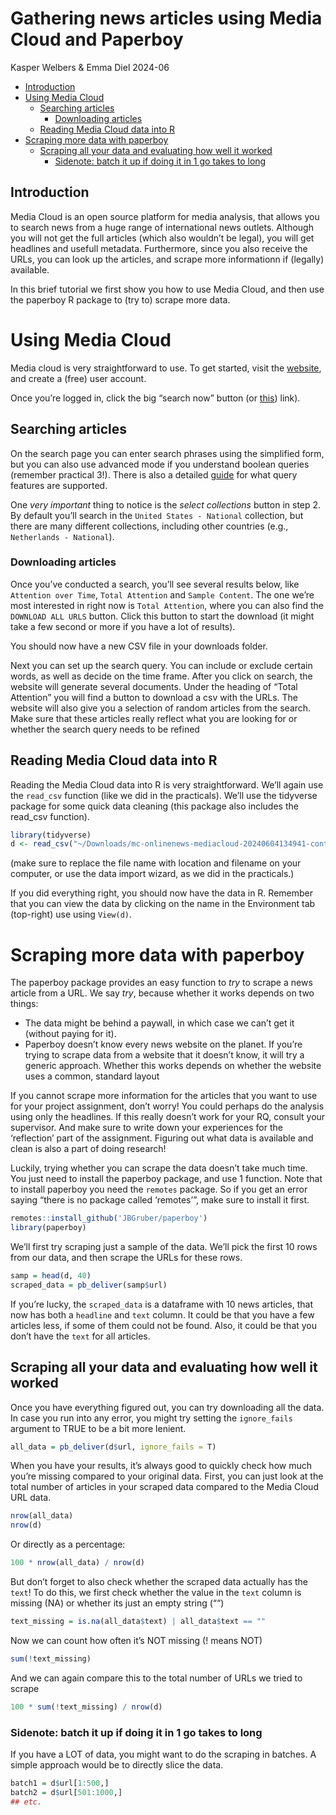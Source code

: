 Gathering news articles using Media Cloud and Paperboy
================
Kasper Welbers & Emma Diel
2024-06

- [Introduction](#introduction)
- [Using Media Cloud](#using-media-cloud)
  - [Searching articles](#searching-articles)
    - [Downloading articles](#downloading-articles)
  - [Reading Media Cloud data into R](#reading-media-cloud-data-into-r)
- [Scraping more data with paperboy](#scraping-more-data-with-paperboy)
  - [Scraping all your data and evaluating how well it
    worked](#scraping-all-your-data-and-evaluating-how-well-it-worked)
    - [Sidenote: batch it up if doing it in 1 go takes to
      long](#sidenote-batch-it-up-if-doing-it-in-1-go-takes-to-long)

## Introduction

Media Cloud is an open source platform for media analysis, that allows
you to search news from a huge range of international news outlets.
Although you will not get the full articles (which also wouldn’t be
legal), you will get headlines and usefull metadata. Furthermore, since
you also receive the URLs, you can look up the articles, and scrape more
informationn if (legally) available.

In this brief tutorial we first show you how to use Media Cloud, and
then use the paperboy R package to (try to) scrape more data.

# Using Media Cloud

Media cloud is very straightforward to use. To get started, visit the
[website](https://search.mediacloud.org/), and create a (free) user
account.

Once you’re logged in, click the big “search now” button (or
[this](https://search.mediacloud.org/search)) link).

## Searching articles

On the search page you can enter search phrases using the simplified
form, but you can also use advanced mode if you understand boolean
queries (remember practical 3!). There is also a detailed
[guide](https://search.mediacloud.org/) for what query features are
supported.

One *very important* thing to notice is the *select collections* button
in step 2. By default you’ll search in the `United States - National`
collection, but there are many different collections, including other
countries (e.g., `Netherlands - National`).

### Downloading articles

Once you’ve conducted a search, you’ll see several results below, like
`Attention over Time`, `Total Attention` and `Sample Content`. The one
we’re most interested in right now is `Total Attention`, where you can
also find the `DOWNLOAD ALL URLS` button. Click this button to start the
download (it might take a few second or more if you have a lot of
results).

You should now have a new CSV file in your downloads folder.

Next you can set up the search query. You can include or exclude certain
words, as well as decide on the time frame. After you click on search,
the website will generate several documents. Under the heading of “Total
Attention” you will find a button to download a csv with the URLs. The
website will also give you a selection of random articles from the
search. Make sure that these articles really reflect what you are
looking for or whether the search query needs to be refined

## Reading Media Cloud data into R

Reading the Media Cloud data into R is very straightforward. We’ll again
use the `read_csv` function (like we did in the practicals). We’ll use
the tidyverse package for some quick data cleaning (this package also
includes the read_csv function).

``` r
library(tidyverse)
d <- read_csv("~/Downloads/mc-onlinenews-mediacloud-20240604134941-content.csv")
```

(make sure to replace the file name with location and filename on your
computer, or use the data import wizard, as we did in the practicals.)

If you did everything right, you should now have the data in R. Remember
that you can view the data by clicking on the name in the Environment
tab (top-right) use using `View(d)`.

# Scraping more data with paperboy

The paperboy package provides an easy function to *try* to scrape a news
article from a URL. We say *try*, because whether it works depends on
two things:

- The data might be behind a paywall, in which case we can’t get it
  (without paying for it).
- Paperboy doesn’t know every news website on the planet. If you’re
  trying to scrape data from a website that it doesn’t know, it will try
  a generic approach. Whether this works depends on whether the website
  uses a common, standard layout

If you cannot scrape more information for the articles that you want to
use for your project assignment, don’t worry! You could perhaps do the
analysis using only the headlines. If this really doesn’t work for your
RQ, consult your supervisor. And make sure to write down your
experiences for the ‘reflection’ part of the assignment. Figuring out
what data is available and clean is also a part of doing research!

Luckily, trying whether you can scrape the data doesn’t take much time.
You just need to install the paperboy package, and use 1 function. Note
that to install paperboy you need the `remotes` package. So if you get
an error saying “there is no package called ‘remotes’”, make sure to
install it first.

``` r
remotes::install_github('JBGruber/paperboy')
library(paperboy)
```

We’ll first try scraping just a sample of the data. We’ll pick the first
10 rows from our data, and then scrape the URLs for these rows.

``` r
samp = head(d, 40)
scraped_data = pb_deliver(samp$url)
```

If you’re lucky, the `scraped_data` is a dataframe with 10 news
articles, that now has both a `headline` and `text` column. It could be
that you have a few articles less, if some of them could not be found.
Also, it could be that you don’t have the `text` for all articles.

## Scraping all your data and evaluating how well it worked

Once you have everything figured out, you can try downloading all the
data. In case you run into any error, you might try setting the
`ignore_fails` argument to TRUE to be a bit more lenient.

``` r
all_data = pb_deliver(d$url, ignore_fails = T)
```

When you have your results, it’s always good to quickly check how much
you’re missing compared to your original data. First, you can just look
at the total number of articles in your scraped data compared to the
Media Cloud URL data.

``` r
nrow(all_data)
nrow(d)
```

Or directly as a percentage:

``` r
100 * nrow(all_data) / nrow(d)
```

But don’t forget to also check whether the scraped data actually has the
`text`! To do this, we first check whether the value in the `text`
column is missing (NA) or whether its just an empty string (““)

``` r
text_missing = is.na(all_data$text) | all_data$text == ""
```

Now we can count how often it’s NOT missing (! means NOT)

``` r
sum(!text_missing)
```

And we can again compare this to the total number of URLs we tried to
scrape

``` r
100 * sum(!text_missing) / nrow(d)
```

### Sidenote: batch it up if doing it in 1 go takes to long

If you have a LOT of data, you might want to do the scraping in batches.
A simple approach would be to directly slice the data.

``` r
batch1 = d$url[1:500,]
batch2 = d$url[501:1000,]
## etc.
```
